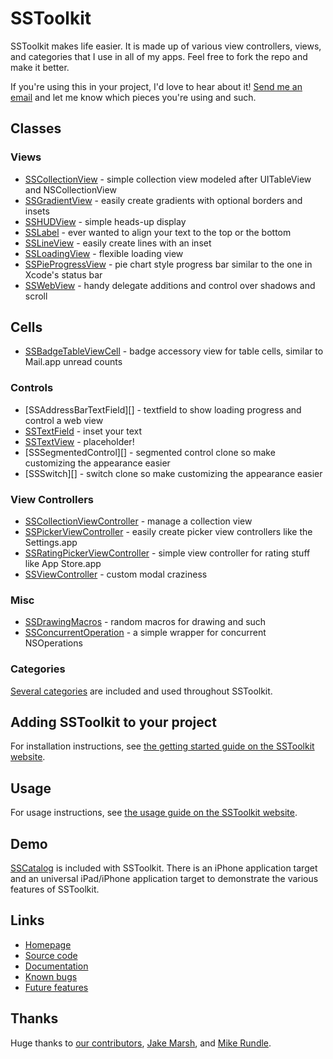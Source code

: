 # SSToolkit

SSToolkit makes life easier. It is made up of various view controllers, views, and categories that I use in all of my apps. Feel free to fork the repo and make it better.

If you're using this in your project, I'd love to hear about it! [Send me an email](mailto:sam@samsoff.es) and let me know which pieces you're using and such.

## Classes

### Views

* [SSCollectionView][] - simple collection view modeled after UITableView and NSCollectionView
* [SSGradientView][] - easily create gradients with optional borders and insets
* [SSHUDView][] - simple heads-up display
* [SSLabel][] - ever wanted to align your text to the top or the bottom
* [SSLineView][] - easily create lines with an inset
* [SSLoadingView][] - flexible loading view
* [SSPieProgressView][] - pie chart style progress bar similar to the one in Xcode's status bar
* [SSWebView][] - handy delegate additions and control over shadows and scroll

## Cells

* [SSBadgeTableViewCell][] - badge accessory view for table cells, similar to Mail.app unread counts

### Controls

* [SSAddressBarTextField][] - textfield to show loading progress and control a web view
* [SSTextField][] - inset your text
* [SSTextView][] - placeholder!
* [SSSegmentedControl][] - segmented control clone so make customizing the appearance easier
* [SSSwitch][] - switch clone so make customizing the appearance easier

### View Controllers

* [SSCollectionViewController][] - manage a collection view
* [SSPickerViewController][] - easily create picker view controllers like the Settings.app
* [SSRatingPickerViewController][] - simple view controller for rating stuff like App Store.app
* [SSViewController][] - custom modal craziness

### Misc

* [SSDrawingMacros][] - random macros for drawing and such
* [SSConcurrentOperation][] - a simple wrapper for concurrent NSOperations

### Categories

[Several categories](http://github.com/samsoffes/sstoolkit/blob/master/SSToolkit/SSCategories.h) are included and used throughout SSToolkit.

## Adding SSToolkit to your project

For installation instructions, see [the getting started guide on the SSToolkit website](http://sstoolk.it/#getting-started).

## Usage

For usage instructions, see [the usage guide on the SSToolkit website](http://sstoolk.it/#usage).

## Demo

[SSCatalog][] is included with SSToolkit. There is an iPhone application target and an universal iPad/iPhone application target to demonstrate the various features of SSToolkit.

## Links

* [Homepage](http://sstoolk.it)
* [Source code](http://github.com/samsoffes/sstoolkit)
* [Documentation](http://sstoolk.it/documentation/)
* [Known bugs](http://github.com/samsoffes/sstoolkit/issues/labels/Bug)
* [Future features](http://github.com/samsoffes/sstoolkit/issues/labels/Feature)

## Thanks

Huge thanks to [our contributors](http://github.com/samsoffes/sstoolkit/contributors), [Jake Marsh](http://deallocatedobjects.com), and [Mike Rundle](http://flyosity.com).

[SSViewController]: https://github.com/samsoffes/sstoolkit/blob/master/SSToolkit/SSViewController.h
[SSPickerViewController]: https://github.com/samsoffes/sstoolkit/blob/master/SSToolkit/SSPickerViewController.h
[SSHUDView]: https://github.com/samsoffes/sstoolkit/blob/master/SSToolkit/SSHUDView.h
[SSCollectionView]: https://github.com/samsoffes/sstoolkit/blob/master/SSToolkit/SSCollectionView.h
[SSGradientView]: https://github.com/samsoffes/sstoolkit/blob/master/SSToolkit/SSGradientView.h
[SSLabel]: https://github.com/samsoffes/sstoolkit/blob/master/SSToolkit/SSLabel.h
[SSLineView]: https://github.com/samsoffes/sstoolkit/blob/master/SSToolkit/SSLineView.h
[SSLoadingView]: https://github.com/samsoffes/sstoolkit/blob/master/SSToolkit/SSLoadingView.h
[SSPieProgressView]: https://github.com/samsoffes/sstoolkit/blob/master/SSToolkit/SSPieProgressView.h
[SSTextField]: http://github.com/samsoffes/sstoolkit/blob/master/SSToolkit/SSTextField.h
[SSWebView]: https://github.com/samsoffes/sstoolkit/blob/master/SSToolkit/SSWebView.h
[SSCollectionViewController]: https://github.com/samsoffes/sstoolkit/blob/master/SSToolkit/SSCollectionViewController.h
[SSTextField]: https://github.com/samsoffes/sstoolkit/blob/master/SSToolkit/SSTextField.h
[SSTextView]: https://github.com/samsoffes/sstoolkit/blob/master/SSToolkit/SSTextView.h
[SSTableViewCell]: https://github.com/samsoffes/sstoolkit/blob/master/SSToolkit/SSTableViewCell.h
[SSDrawingMacros]: https://github.com/samsoffes/sstoolkit/blob/master/SSToolkit/SSDrawingMacros.h
[SSConcurrentOperation]: http://github.com/samsoffes/sstoolkit/blob/master/SSToolkit/SSConcurrentOperation.h
[SSKeychain]: https://github.com/samsoffes/sstoolkit/blob/master/SSToolkit/SSKeychain.h
[SSCatalog]: https://github.com/samsoffes/sstoolkit/tree/master/SSCatalog/
[SSBadgeTableViewCell]: https://github.com/samsoffes/sstoolkit/blob/master/SSToolkit/SSBadgeView.h
[SSRatingPickerViewController]: https://github.com/samsoffes/sstoolkit/blob/master/SSToolkit/SSRatingPickerViewController.h
